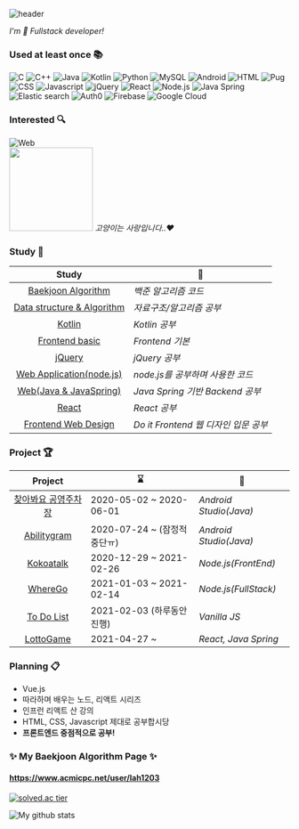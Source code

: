 <!--https://github.com/kyechan99/capsule-render-->
![header](https://capsule-render.vercel.app/api?type=soft&color=gradient&height=60&section=header&text=Coding%20History&fontSize=35&animation=twinkling)
<!--
## ⭐ Coding History ⭐ <!--[![Hits](https://hits.seeyoufarm.com/api/count/incr/badge.svg?url=https%3A%2F%2Fgithub.com%2FLAH1203&count_bg=%2379C83D&title_bg=%23555555&icon=&icon_color=%23E7E7E7&title=hits&edge_flat=false)](https://hits.seeyoufarm.com)-->

<!-- 👋
**LAH1203/LAH1203** is a ✨ _special_ ✨ repository because its `README.md` (this file) appears on your GitHub profile.
-->


*I'm 🐥 Fullstack developer!*

<!--
이모지 링크
https://apps.timwhitlock.info/emoji/tables/unicode
https://www.webfx.com/tools/emoji-cheat-sheet/
-->

### Used at least once :books:
<!--
+ C / C++
+ Java
+ Kotlin
+ Android
+ Web(Frontend/Backend)
-->
<!--![Javascript](https://img.shields.io/amo/stars/javascript?color=yellow&label=Javascript&logo=Javascript)-->
<!-- icon url : https://simpleicons.org/ -->
![C](https://img.shields.io/badge/-C-A8B9CC?style=flat&logo=c&logoColor=white)
![C++](https://img.shields.io/badge/-C++-00599C?style=flat&logo=c%2B%2B&logoColor=white)
![Java](https://img.shields.io/badge/-Java-007396?style=flat&logo=java&logoColor=white)
![Kotlin](https://img.shields.io/badge/-Kotlin-0095D5?style=flat&logo=kotlin&logoColor=white)
![Python](https://img.shields.io/badge/-Python-3776AB?style=flat&logo=python&logoColor=white)
![MySQL](https://img.shields.io/badge/-SQL-4479A1?style=flat&logo=MySQL&logoColor=white)
![Android](https://img.shields.io/badge/-Android-3DDC84?style=flat&logo=android&logoColor=white)
![HTML](https://img.shields.io/badge/-HTML-E34F26?style=flat&logo=html5&logoColor=white)
![Pug](https://img.shields.io/badge/-Pug-A86454?style=flat&logo=Pug&logoColor=white)
![CSS](https://img.shields.io/badge/-CSS-1572B6?style=flat&logo=css3&logoColor=white)
![Javascript](https://img.shields.io/badge/-Javascript-F7DF1E?style=flat&logo=javascript&logoColor=white)
![jQuery](https://img.shields.io/badge/-jQuery-0769AD?style=flat&logo=jquery&logoColor=white)
![React](https://img.shields.io/badge/-React-61DAFB?style=flat&logo=react&logoColor=white&fontColor=white)
![Node.js](https://img.shields.io/badge/-Node.js-339933?style=flat&logo=node.js&logoColor=white)
![Java Spring](http://img.shields.io/badge/-Java%20Spring-6DB33F?style=flat&logo=spring&logoColor=white)
![Elastic search](http://img.shields.io/badge/-Elastic%20search-005571?style=flat&logo=Elasticsearch&logoColor=white)
![Auth0](http://img.shields.io/badge/-Auth0-EB5424?style=flat&logo=Auth0&logoColor=white)
![Firebase](http://img.shields.io/badge/-Firebase-FFCA28?style=flat&logo=Firebase&logoColor=white)
![Google Cloud](http://img.shields.io/badge/-Google%20Cloud-4285F4?style=flat&logo=Google%20Cloud&logoColor=white)


<!--
### Can Do 📫
![Android](https://img.shields.io/badge/-Android-3DDC84?style=flat&logo=android&logoColor=white)
![Web application](https://img.shields.io/badge/-Web%20Application-339933?style=flat&logo=node.js&logoColor=white)
-->

### Interested :mag:
![Web](https://img.shields.io/badge/-Web-2496ED?style=flat&logo=Internet%20Explorer&logoColor=white)
<br>
<img src="https://user-images.githubusercontent.com/57928612/110071130-dbcf8280-7dbe-11eb-8d42-7e0181a689ed.png" height="150">
*고양이는 사랑입니다..:heart:*

### Study 📖
| Study | 📎 |
| :----: | ------ |
| [Baekjoon Algorithm](https://github.com/LAH1203/Baekjoon_Algorithm) | *백준 알고리즘 코드* |
| [Data structure & Algorithm](https://github.com/LAH1203/My_Algorithm) | *자료구조/알고리즘 공부* |
| [Kotlin](https://github.com/LAH1203/Kotlin_study) | *Kotlin 공부* |
| [Frontend basic](https://github.com/LAH1203/Study_Frontend_basic) | *Frontend 기본* |
| [jQuery](https://github.com/LAH1203/Study_jQuery) | *jQuery 공부* |
| [Web Application(node.js)](https://github.com/LAH1203/Study_nodejs) | *node.js를 공부하며 사용한 코드* |
| [Web(Java & JavaSpring)](https://github.com/LAH1203/Study_JavaSpring) | *Java Spring 기반 Backend 공부* |
| [React](https://github.com/LAH1203/React_study) | *React 공부* |
| [Frontend Web Design](https://github.com/LAH1203/Doit_FE_WebDesign) | *Do it Frontend 웹 디자인 입문 공부* |

### Project 🏆
| Project | ⌛ | 📝 |
| :----: | ------ | --- |
| [찾아봐요 공영주차장](https://github.com/LAH1203/Parking_Map) | 2020-05-02 ~ 2020-06-01 | *Android Studio(Java)* |
| [Abilitygram](https://github.com/sunjungAn/promotion_seoul) | 2020-07-24 ~ (잠정적 중단ㅠ) | *Android Studio(Java)* |
| [Kokoatalk](https://github.com/LAH1203/Kokoatalk) | 2020-12-29 ~ 2021-02-26 | *Node.js(FrontEnd)* |
| [WhereGo](https://github.com/LAH1203/WhereGo) | 2021-01-03 ~ 2021-02-14 | *Node.js(FullStack)* |
| [To Do List](https://github.com/LAH1203/ToDoList_VanillaJS) | 2021-02-03 (하루동안 진행) | *Vanilla JS* |
| [LottoGame](https://github.com/youngDaLee/LottoGame) | 2021-04-27 ~  | *React, Java Spring* |

### Planning :clipboard:
+ Vue.js
+ 따라하며 배우는 노드, 리액트 시리즈
+ 인프런 리액트 산 강의
+ HTML, CSS, Javascript 제대로 공부합시당
+ **프론트엔드 중점적으로 공부!**

<!--
### Challenge :crystal_ball:
| Challenge | ⌛ | 📎 |
| ---- | ---- | ----------- |
| 알고리즘 문제 하루 최소 두 문제! | 2021-02-04 ~ | [Baekjoon Algorithm](https://github.com/LAH1203/Baekjoon_Algorithm) & [Data structure & Algorithm](https://github.com/LAH1203/My_Algorithm) |
-->

### ✨ My Baekjoon Algorithm Page ✨
#### https://www.acmicpc.net/user/lah1203
[![solved.ac tier](http://mazassumnida.wtf/api/v2/generate_badge?boj=lah1203)](https://solved.ac/lah1203)

![My github stats](https://github-readme-stats.vercel.app/api?username=LAH1203&show_icons=true)

<!--
- 🔭 I’m currently working on ...
- 🌱 I’m currently learning ...
- 👯 I’m looking to collaborate on ...
- 🤔 I’m looking for help with ...
- 💬 Ask me about ...
- 📫 How to reach me: ...
- 😄 Pronouns: ...
- ⚡ Fun fact: ...
-->
